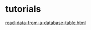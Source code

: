 # tutorials

<a href=http://tutorials.rt.org.au/apps/read-data-from-a-database-table.html>read-data-from-a-database-table.html</a>

